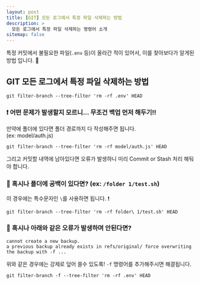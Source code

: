 ```yaml
---
layout: post
title: [GIT] 모든 로그에서 특정 파일 삭제하는 방법
description: >
  모든 로그에서 특정 파일 삭제하는 명령어 소개
sitemap: false
---
```


특정 커밋에서 불필요한 파일(`.env` 등)이 올라간 적이 있어서, 이를 찾아보다가 알게된 방법 입니다. 🤔

## GIT 모든 로그에서 특정 파일 삭제하는 방법
```shell
git filter-branch --tree-filter 'rm -rf .env' HEAD
```

### **❗️ 어떤 문제가 발생할지 모르니... 무조건 백업 먼저 해두기!!**

만약에 폴더에 있다면 폴더 경로까지 다 작성해주면 됩니다.
<br>
(ex: model/auth.js)

```shell
git filter-branch --tree-filter 'rm -rf model/auth.js' HEAD
```

그리고 커밋할 내역에 남아있다면 오류가 발생하니 미리 Commit or Stash 처리 해둬야 합니다.

### 🤔 혹시나 폴더에 공백이 있다면? (ex: `/folder 1/test.sh`)
이 경우에는 특수문자인 `\`를 사용하면 됩니다. ❗️

```shell
git filter-branch --tree-filter 'rm -rf folder\ 1/test.sh' HEAD
```

### 🚨 혹시나 아래와 같은 오류가 발생하며 안된다면?
```shell
cannot create a new backup. 
a previous backup already exists in refs/original/ force overwriting the backup with -f ...
```

위와 같은 경우에는 강제로 덮어 쓸수 있도록! `-f` 명령어를 추가해주시면 해결됩니다.

```shell
git filter-branch -f --tree-filter 'rm -rf .env' HEAD
```